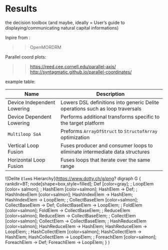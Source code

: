 # Results
the decision toolbox (and maybe, ideally = User’s guide to displaying/communicating natural capital informations)


Inpire from : 

>>OpenMORDRM

Parallel coord plots:
>> https://reed.cee.cornell.edu/parallel-axis/
>> http://syntagmatic.github.io/parallel-coordinates/





example table:

| Name                              | Description                                           |
| --------------------------------- | ----------------------------------------------------- |
| Device Independent Lowering       | Lowers DSL definitions into generic Delite operations such as loop traversals |
| Device Dependent Lowering         | Performs additional transforms specific to the  target platform |
| `Multiloop SoA`                   | Preforms `ArrayOfStruct` to `StructofArray` optimization | 
| Vertical Loop Fusion              | Fuses producer and consumer loops to eliminate intermediate data structures |
| Horizontal Loop Fusion            | Fuses loops that iterate over the same range | 


![Delite `Elem`s Hierarchy](https://www.dotty.ch/g/png?
  digraph G {
    rankdir=BT;
    node[shape=box,style=filled];
    Def [color=gray];
    ;
    LoopElem [color= salmon];
    ;
    HashElem [color=salmon];
    HashElem -> Def;
    ;
    HashIndexElem [color=salmon];
    HashIndexElem -> HashElem;
    HashIndexElem -> LoopElem;
    ;
    CollectBaseElem [color=salmon];
    CollectBaseElem -> Def;
    CollectBaseElem -> LoopElem;
    ;
    FoldElem [color=salmon];
    FoldElem -> CollectBaseElem;
    ;
    ReduceElem [color=salmon];
    ReduceElem -> CollectBaseElem;
    ;
    CollectElem [color=salmon];
    CollectElem -> CollectBaseElem;
    ;
    HashReduceElem [color=salmon];
    HashReduceElem -> HashElem;
    HashReduceElem -> LoopElem;
    ;
    HashCollectElem [color=salmon];
    HashCollectElem -> HashElem;
    HashCollectElem -> LoopElem;
    ;
    ForeachElem [color=salmon];
    ForeachElem -> Def;
    ForeachElem -> LoopElem;
  }
)
